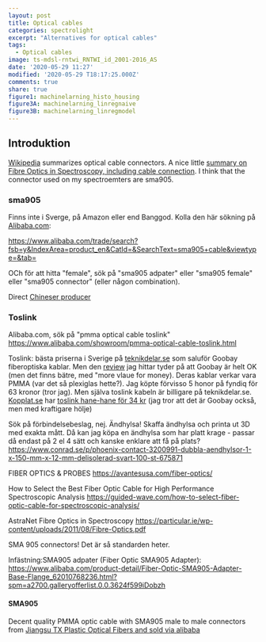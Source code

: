 ```yaml
---
layout: post
title: Optical cables
categories: spectrolight
excerpt: "Alternatives for optical cables"
tags:
  - Optical cables
image: ts-mdsl-rntwi_RNTWI_id_2001-2016_AS
date: '2020-05-29 11:27'
modified: '2020-05-29 T18:17:25.000Z'
comments: true
share: true
figure1: machinelarning_histo_housing
figure3A: machinelarning_linregnaive
figure3B: machinelarning_linregmodel
---
```


## Introduktion

[Wikipedia](https://en.wikipedia.org/wiki/Optical_fiber_connector) summarizes optical cable connectors. A nice little [summary on Fibre Optics in Spectroscopy, including cable connection](https://particular.ie/wp-content/uploads/2011/08/Fibre-Optics.pdf). I think that the connector used on my spectroemters are sma905.

### sma905

Finns inte i Sverge, på Amazon eller end Banggod. Kolla den här sökning på [Alibaba.com](https://www.alibaba.com/trade/search?fsb=y&IndexArea=product_en&CatId=&SearchText=sma905+cable&viewtype=&tab=):

https://www.alibaba.com/trade/search?fsb=y&IndexArea=product_en&CatId=&SearchText=sma905+cable&viewtype=&tab=

OCh för att hitta "female", sök på "sma905 adpater" eller "sma905 female" eller "sma905 connector" (eller någon combination).

Direct [Chineser producer](http://www.glassfiberopticcable.com/sale-11017287-ftth-fiber-optic-patch-cables-sma-905-connector-to-sma-patch-cord-1-meter.html)

### Toslink

Alibaba.com, sök på "pmma optical cable toslink"
https://www.alibaba.com/showroom/pmma-optical-cable-toslink.html

Toslink: bästa priserna i Sverige på [teknikdelar.se](teknikdelar.se) som saluför Goobay fiberoptiska kablar. Men den [review](https://uk.bestreviews.guide/optical-cables) jag hittar tyder på att Goobay är helt OK (men det finns bätre, med "more vlaue for money). Deras kablar verkar vara PMMA (var det så plexiglas hette?). Jag köpte förvisso 5 honor på fyndiq för 63 kronor (tror jag). Men själva toslink kabeln är billigare på teknikdelar.se. [Kopplat.se](https://www.kopplat.se) har [toslink hane-hane för 34 kr](https://www.kopplat.se/Produkt/8877/Fiberkabel-Toslink-hane---Toslink-hane-05-meter?utm_source=pricerunner&utm_medium=cpc&utm_campaign=pricerunner) (jag tror att det är Goobay också, men med kraftigare hölje)


Sök på förbindelsebeslag, nej.
Ändhylsa!
Skaffa ändhylsa och printa ut 3D med exakta mått. Då kan jag köpa en ändhylsa som har platt krage - passar då endast på 2 el 4 sätt och kanske enklare att få på plats?
https://www.conrad.se/p/phoenix-contact-3200991-dubbla-aendhylsor-1-x-150-mm-x-12-mm-delisolerad-svart-100-st-675871

FIBER OPTICS & PROBES
https://avantesusa.com/fiber-optics/

How to Select the Best Fiber Optic Cable for High Performance Spectroscopic Analysis
https://guided-wave.com/how-to-select-fiber-optic-cable-for-spectroscopic-analysis/

AstraNet Fibre Optics in Spectroscopy
https://particular.ie/wp-content/uploads/2011/08/Fibre-Optics.pdf

SMA 905 connectors! Det är så standarden heter.

Infästning:SMA905 adpater (Fiber Optic SMA905 Adapter): https://www.alibaba.com/product-detail/Fiber-Optic-SMA905-Adapter-Base-Flange_62010768236.html?spm=a2700.galleryofferlist.0.0.3624f599iDobzh

#### SMA905

Decent quality PMMA optic cable with SMA905 male to male connectors from [Jiangsu TX Plastic Optical Fibers and sold via alibaba](https://www.alibaba.com/product-detail/PMMA-SMA-905-to-SMA-905_60170822177.html?spm=a2700.galleryofferlist.0.0.2c0d25d6Yte4fm)
